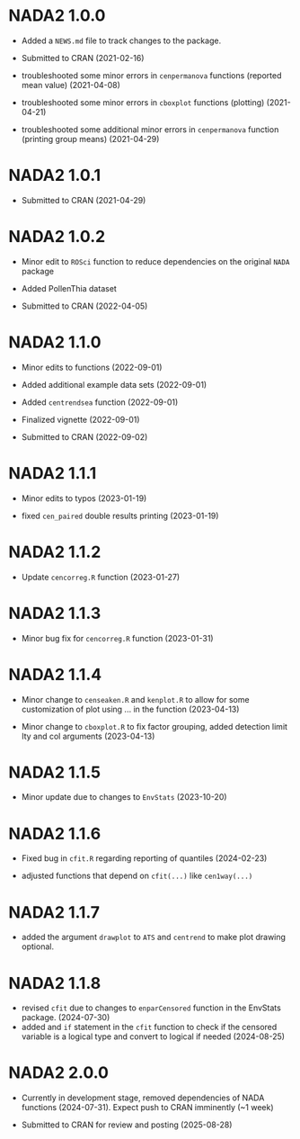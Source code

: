 # NADA2 1.0.0

* Added a `NEWS.md` file to track changes to the package.

* Submitted to CRAN (2021-02-16)

* troubleshooted some minor errors in `cenpermanova` functions (reported mean value) (2021-04-08)

* troubleshooted some minor errors in `cboxplot` functions (plotting) (2021-04-21)

* troubleshooted some additional minor errors in `cenpermanova` function (printing group means) (2021-04-29)

# NADA2 1.0.1

* Submitted to CRAN (2021-04-29)

# NADA2 1.0.2

* Minor edit to `ROSci` function to reduce dependencies on the original `NADA` package

* Added PollenThia dataset

* Submitted to CRAN (2022-04-05)

# NADA2 1.1.0

* Minor edits to functions (2022-09-01)

* Added additional example data sets (2022-09-01)

* Added `centrendsea` function (2022-09-01)

* Finalized vignette (2022-09-01)

* Submitted to CRAN (2022-09-02)


# NADA2 1.1.1

* Minor edits to typos (2023-01-19)

* fixed `cen_paired` double results printing (2023-01-19)

# NADA2 1.1.2

* Update `cencorreg.R` function (2023-01-27)

# NADA2 1.1.3

* Minor bug fix for `cencorreg.R` function (2023-01-31)

# NADA2 1.1.4

* Minor change to `censeaken.R` and `kenplot.R` to allow for some customization of plot using ... in the function (2023-04-13)

* Minor change to `cboxplot.R` to fix factor grouping, added detection limit lty and col arguments (2023-04-13) 

# NADA2 1.1.5

* Minor update due to changes to `EnvStats` (2023-10-20)

# NADA2 1.1.6

* Fixed bug in `cfit.R` regarding reporting of quantiles (2024-02-23)

* adjusted functions that depend on `cfit(...)` like `cen1way(...)` 

# NADA2 1.1.7

* added the argument `drawplot` to `ATS` and `centrend` to make plot drawing optional. 

# NADA2 1.1.8

* revised `cfit` due to changes to `enparCensored` function in the EnvStats package. (2024-07-30)
* added and `if` statement in the `cfit` function to check if the censored variable is a logical type and convert to logical if needed (2024-08-25) 

# NADA2 2.0.0

* Currently in development stage, removed dependencies of NADA functions (2024-07-31). Expect push to CRAN imminently (~1 week)

* Submitted to CRAN for review and posting (2025-08-28)



